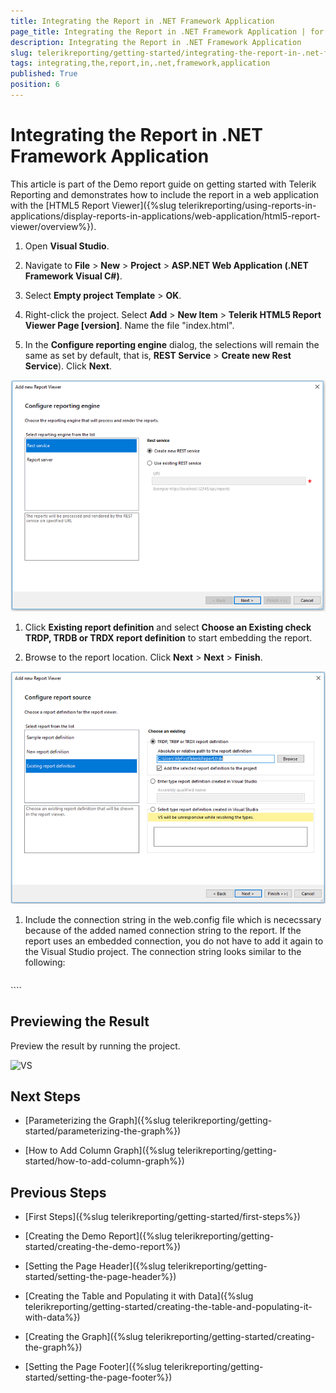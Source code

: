 ```yaml
---
title: Integrating the Report in .NET Framework Application
page_title: Integrating the Report in .NET Framework Application | for Telerik Reporting Documentation
description: Integrating the Report in .NET Framework Application
slug: telerikreporting/getting-started/integrating-the-report-in-.net-framework-application
tags: integrating,the,report,in,.net,framework,application
published: True
position: 6
---
```


# Integrating the Report in .NET Framework Application



This article is part of the Demo report guide on getting started with Telerik Reporting and demonstrates         how to include the report in a web application with the [HTML5 Report Viewer]({%slug telerikreporting/using-reports-in-applications/display-reports-in-applications/web-application/html5-report-viewer/overview%}).       

1. Open __Visual Studio__.             

1. Navigate to __File__ > __New__ > __Project__             > __ASP.NET Web Application (.NET Framework Visual C#)__.             

1. Select __Empty project Template__ > __OK__.             

1. Right-click the project. Select __Add__ > __New Item__ > __Telerik HTML5 Report Viewer Page [version]__.           Name the file "index.html".           

1. In the __Configure reporting engine__ dialog, the selections will remain the same as set by default, that is,               __REST Service__ > __Create new Rest Service__). Click __Next__.               

  ![Rest Srervice](images/RestSrervice.PNG)

1. Click __Existing report definition__             and select __Choose an Existing check TRDP, TRDB or TRDX report definition__ to start embedding the report.             

1. Browse to the report location. Click __Next__ > __Next__ > __Finish__.               

  ![Embed Report](images/EmbedReport.PNG)

1. Include the connection string in the web.config file which is nececssary because of the added named connection string to the report.               If the report uses an embedded connection, you do not have to add it again to the Visual Studio project.               The connection string looks similar to the following:             

    
      ````xml
<connectionStrings>
<add name="Telerik.Reporting.Examples.CSharp.Properties.Settings.TelerikConnectionString"
connectionString="Data Source=(local)\SQLEXPRESS;Initial Catalog=AdventureWorks;Integrated Security=SSPI"
providerName="System.Data.SqlClient"/>
</connectionStrings>
````

## Previewing the Result

Preview the result by running the project.           

  ![VS](images/VS.PNG)

## Next Steps

* [Parameterizing the Graph]({%slug telerikreporting/getting-started/parameterizing-the-graph%})

* [How to Add Column Graph]({%slug telerikreporting/getting-started/how-to-add-column-graph%})

## Previous Steps

* [First Steps]({%slug telerikreporting/getting-started/first-steps%})

* [Creating the Demo Report]({%slug telerikreporting/getting-started/creating-the-demo-report%})

* [Setting the Page Header]({%slug telerikreporting/getting-started/setting-the-page-header%})

* [Creating the Table and Populating it with Data]({%slug telerikreporting/getting-started/creating-the-table-and-populating-it-with-data%})

* [Creating the Graph]({%slug telerikreporting/getting-started/creating-the-graph%})

* [Setting the Page Footer]({%slug telerikreporting/getting-started/setting-the-page-footer%})

